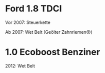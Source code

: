 # Ford 1.8 TDCI

Vor 2007: Steuerkette

Ab 2007: Wet Belt (Geölter Zahnriemen😡)

# 1.0 Ecoboost Benziner

2012: Wet Belt